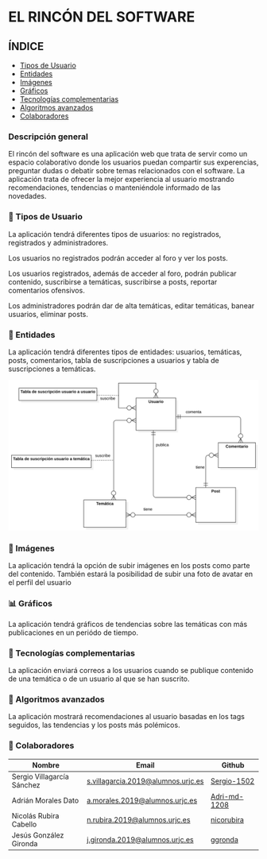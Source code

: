 # EL RINCÓN DEL SOFTWARE

## ÍNDICE

- [Tipos de Usuario](#-tipos-de-usuario)
- [Entidades](#-entidades)
- [Imágenes](#-imágenes)
- [Gráficos](#-gráficos)
- [Tecnologías complementarias](#-tecnologías-complementarias)
- [Algoritmos avanzados](#-algoritmos-avanzados)
- [Colaboradores](#-colaboradores)

### Descripción general

El rincón del software es una aplicación web que trata de servir como un espacio colaborativo donde los usuarios puedan compartir sus experencias, preguntar dudas o debatir sobre temas relacionados con el software. La aplicación trata de ofrecer la mejor experiencia al usuario mostrando recomendaciones, tendencias o manteniéndole informado de las novedades.

### 👤 Tipos de Usuario

La aplicación tendrá diferentes tipos de usuarios: no registrados, registrados y administradores.

Los usuarios no registrados podrán acceder al foro y ver los posts.

Los usuarios registrados, además de acceder al foro, podrán publicar contenido, suscribirse a temáticas, suscribirse a posts, reportar comentarios ofensivos.

Los administradores podrán dar de alta temáticas, editar temáticas, banear usuarios, eliminar posts.

### 🔑 Entidades 

La aplicación tendrá diferentes tipos de entidades: usuarios, temáticas, posts, comentarios, tabla de suscripciones a usuarios y tabla de suscripciones a temáticas.

![Diagrama de entidades](images/entidades.svg "Diagrama de entidades")

### 🌄 Imágenes

La aplicación tendrá la opción de subir imágenes en los posts como parte del contenido. También estará la posibilidad de subir una foto de avatar en el perfil del usuario

### 📊 Gráficos

La aplicación tendrá gráficos de tendencias sobre las temáticas con más publicaciones en un periódo de tiempo.

### 🔮 Tecnologías complementarias

La aplicación enviará correos a los usuarios cuando se publique contenido de una temática o de un usuario al que se han suscrito.

### 🔧 Algoritmos avanzados

La aplicación mostrará recomendaciones al usuario basadas en los tags seguidos, las tendencias y los posts más polémicos.

### 👥 Colaboradores

| Nombre | Email | Github |
| --------------------------- | --------------------------------- | --------------------------------------------------- |
| Sergio Villagarcía Sánchez | s.villagarcia.2019@alumnos.urjc.es | [Sergio-1502](https://github.com/Sergio-1502)                 |
| Adrián Morales Dato | a.morales.2019@alumnos.urjc.es | [Adri-md-1208](https://github.com/Adri-md-1208)                 |
| Nicolás Rubira Cabello | n.rubira.2019@alumnos.urjc.es | [nicorubira](https://github.com/nicorubira)                  |
| Jesús González Gironda | j.gironda.2019@alumnos.urjc.es | [ggronda](https://github.com/ggronda) |
